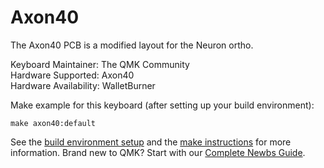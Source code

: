 Axon40
===

The Axon40 PCB is a modified layout for the Neuron ortho. 

Keyboard Maintainer: The QMK Community  
Hardware Supported: Axon40  
Hardware Availability: WalletBurner

Make example for this keyboard (after setting up your build environment):

    make axon40:default

See the [build environment setup](https://docs.qmk.fm/#/getting_started_build_tools) and the [make instructions](https://docs.qmk.fm/#/getting_started_make_guide) for more information. Brand new to QMK? Start with our [Complete Newbs Guide](https://docs.qmk.fm/#/newbs).
